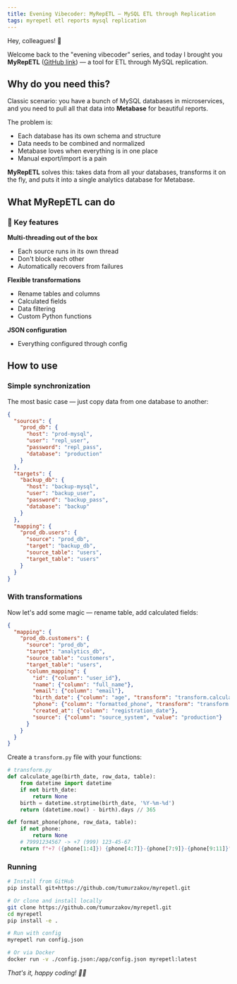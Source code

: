 ```yaml
---
title: Evening Vibecoder: MyRepETL — MySQL ETL through Replication
tags: myrepetl etl reports mysql replication
---
```


Hey, colleagues! 👋 

Welcome back to the "evening vibecoder" series, and today I brought you **MyRepETL** ([GitHub link](https://github.com/tumurzakov/myrepetl)) — a tool for ETL through MySQL replication. 

## Why do you need this?

Classic scenario: you have a bunch of MySQL databases in microservices, and you need to pull all that data into **Metabase** for beautiful reports. 

The problem is:
- Each database has its own schema and structure
- Data needs to be combined and normalized
- Metabase loves when everything is in one place
- Manual export/import is a pain

**MyRepETL** solves this: takes data from all your databases, transforms it on the fly, and puts it into a single analytics database for Metabase.

## What MyRepETL can do

### 🚀 Key features

**Multi-threading out of the box**
- Each source runs in its own thread
- Don't block each other
- Automatically recovers from failures

**Flexible transformations**
- Rename tables and columns
- Calculated fields
- Data filtering
- Custom Python functions

**JSON configuration**
- Everything configured through config

## How to use

### Simple synchronization

The most basic case — just copy data from one database to another:

```json
{
  "sources": {
    "prod_db": {
      "host": "prod-mysql",
      "user": "repl_user", 
      "password": "repl_pass",
      "database": "production"
    }
  },
  "targets": {
    "backup_db": {
      "host": "backup-mysql",
      "user": "backup_user",
      "password": "backup_pass", 
      "database": "backup"
    }
  },
  "mapping": {
    "prod_db.users": {
      "source": "prod_db",
      "target": "backup_db",
      "source_table": "users",
      "target_table": "users"
    }
  }
}
```

### With transformations

Now let's add some magic — rename table, add calculated fields:

```json
{
  "mapping": {
    "prod_db.customers": {
      "source": "prod_db",
      "target": "analytics_db",
      "source_table": "customers",
      "target_table": "users",
      "column_mapping": {
        "id": {"column": "user_id"},
        "name": {"column": "full_name"},
        "email": {"column": "email"},
        "birth_date": {"column": "age", "transform": "transform.calculate_age"},
        "phone": {"column": "formatted_phone", "transform": "transform.format_phone"},
        "created_at": {"column": "registration_date"},
        "source": {"column": "source_system", "value": "production"}
      }
    }
  }
}
```

Create a `transform.py` file with your functions:

```python
# transform.py
def calculate_age(birth_date, row_data, table):
    from datetime import datetime
    if not birth_date:
        return None
    birth = datetime.strptime(birth_date, '%Y-%m-%d')
    return (datetime.now() - birth).days // 365

def format_phone(phone, row_data, table):
    if not phone:
        return None
    # 79991234567 -> +7 (999) 123-45-67
    return f"+7 ({phone[1:4]}) {phone[4:7]}-{phone[7:9]}-{phone[9:11]}"
```

### Running

```bash
# Install from GitHub
pip install git+https://github.com/tumurzakov/myrepetl.git

# Or clone and install locally
git clone https://github.com/tumurzakov/myrepetl.git
cd myrepetl
pip install -e .

# Run with config
myrepetl run config.json

# Or via Docker
docker run -v ./config.json:/app/config.json myrepetl:latest
```

*That's it, happy coding! 👨‍💻*
